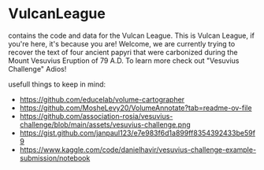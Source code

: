 # VulcanLeague
contains the code and data for the Vulcan League. 
This is Vulcan League, if you're here, it's because you are!
Welcome, we are currently trying to recover the text of four ancient papyri that were carbonized during the Mount Vesuvius Eruption of 79 A.D.
To learn more check out "Vesuvius Challenge"
Adios!

usefull things to keep in mind:
- https://github.com/educelab/volume-cartographer
- https://github.com/MosheLevy20/VolumeAnnotate?tab=readme-ov-file
- https://github.com/association-rosia/vesuvius-challenge/blob/main/assets/vesuvius-challenge.png
- https://gist.github.com/janpaul123/e7e983f6d1a899ff8354392433be59f9
- https://www.kaggle.com/code/danielhavir/vesuvius-challenge-example-submission/notebook


